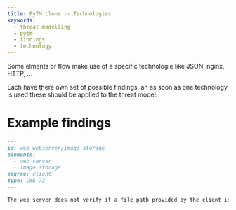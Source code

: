 ```yaml
---
title: PyTM clone -- Technologies
keywords: 
  - threat modelling
  - pytm 
  - findings
  - technology
---
```


Some elments or flow make use of a specific technologie like JSON, nginx, HTTP, ...

Each have there own set of possible findings, an as soon as one technology is used these should be applied to the threat model.

# Example findings

```markdown
---
id: web_webserver/image_storage
elements: 
  - web server
  - image storage
source: client
type: CWE-73
---

The web server does not verify if a file path provided by the client is accessing a file outside the image folder.

```
